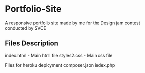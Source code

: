 # Portfolio-Site
A responsive portfolio site made by me for the Design jam contest conducted by SVCE

Files Description
---------------------------

index.html - Main html file
styles2.css - Main css file


Files for heroku deployment
composer.json
index.php

